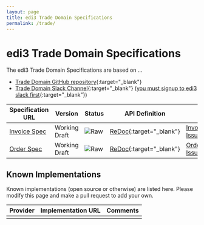 ```yaml
---
layout: page
title: edi3 Trade Domain Specifications
permalink: /trade/
---
```


# edi3 Trade Domain Specifications

The edi3 Trade Domain Specifications are based on ...

* [Trade Domain GitHub repository](https://github.com/edi3/edi3-trade){:target="_blank"}
* [Trade Domain Slack Channel](https://edi3.slack.com/messages/spec-trade/){:target="_blank"} ([you must signup to edi3 slack first](https://join.slack.com/t/edi3/shared_invite/enQtNTY5OTkzMjQ0NjcyLTM1MzYyNjg5M2RlMWIyZjUzMDBlNWQ3OWIyZTNhMDhhN2UzYjIyMjk4M2VhM2ViNzhhM2Y1OWE0Y2FhYTc1ZTg){:target="_blank"})

| Specification URL | Version | Status | API Definition | Issues List |
| ----------------- | ------  | ------ | -------------- | ----------- |
| [Invoice Spec](//edi3.org/specs/edi3-trade/develop/edi3-invoice/) | Working Draft | ![Raw](//rfc.unprotocols.org/spec:2/COSS/raw.svg) | [ReDoc](//edi3.org/specs/edi3-trade/develop/edi3-invoice/redoc-static.html){:target="_blank"} |  [Invoice Issues](https://github.com/edi3/edi3-trade/develop/issues){:target="_blank"}  |
| [Order Spec](//edi3.org/specs/edi3-trade/develop/edi3-order/) | Working Draft | ![Raw](//rfc.unprotocols.org/spec:2/COSS/raw.svg) | [ReDoc](//edi3.org/specs/edi3-trade/develop/edi3-order/redoc-static.html){:target="_blank"} |  [Order Issues](https://github.com/edi3/edi3-trade/develop/issues){:target="_blank"}  |

## Known Implementations

Known implementations (open source or otherwise) are listed here.  Please modify this page and make a pull request to add your own.

|Provider|Implementation URL|Comments|
|--------|------------------|--------|
|  |  |  |


